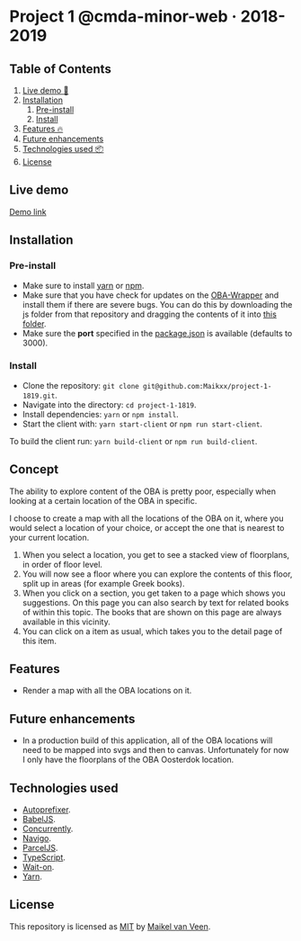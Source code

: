 # Project 1 @cmda-minor-web · 2018-2019

## Table of Contents

1. [Live demo 🚀](#live-demo)
2. [Installation](#installation)
    1. [Pre-install](#pre-install)
    2. [Install](#install)
3. [Features 🔥](#features)
4. [Future enhancements](#future-enhancements)
5. [Technologies used 📦](#technologies-used)
6. [License](#license)

## Live demo

[Demo link](https://minor-web-project-1.netlify.com)

## Installation

### Pre-install

* Make sure to install [yarn](https://yarnpkg.com/en/) or [npm](https://www.npmjs.com).
* Make sure that you have check for updates on the [OBA-Wrapper](https://github.com/maanlamp/OBA-wrapper) and install them if there are severe bugs. You can do this by downloading the js folder from that repository and dragging the contents of it into [this folder](./client/src/modules/OBAWrapper).
* Make sure the **port** specified in the [package.json](client/package.json) is available (defaults to 3000).

### Install

* Clone the repository: `git clone git@github.com:Maikxx/project-1-1819.git`.
* Navigate into the directory: `cd project-1-1819`.
* Install dependencies: `yarn` or `npm install`.
* Start the client with: `yarn start-client` or `npm run start-client`.

To build the client run: `yarn build-client` or `npm run build-client`.

## Concept

The ability to explore content of the OBA is pretty poor, especially when looking at a certain location of the OBA in specific.

I choose to create a map with all the locations of the OBA on it, where you would select a location of your choice, or accept the one that is nearest to your current location.

1. When you select a location, you get to see a stacked view of floorplans, in order of floor level.
2. You will now see a floor where you can explore the contents of this floor, split up in areas (for example Greek books).
3. When you click on a section, you get taken to a page which shows you suggestions. On this page you can also search by text for related books of within this topic. The books that are shown on this page are always available in this vicinity.
4. You can click on a item as usual, which takes you to the detail page of this item.

## Features

* Render a map with all the OBA locations on it.

## Future enhancements

* In a production build of this application, all of the OBA locations will need to be mapped into svgs and then to canvas. Unfortunately for now I only have the floorplans of the OBA Oosterdok location.

## Technologies used

* [Autoprefixer](https://www.npmjs.com/package/autoprefixer).
* [BabelJS](https://babeljs.io).
* [Concurrently](https://www.npmjs.com/package/concurrently).
* [Navigo](https://github.com/krasimir/navigo).
* [ParcelJS](https://parceljs.org).
* [TypeScript](https://www.typescriptlang.org).
* [Wait-on](https://www.npmjs.com/package/wait-on).
* [Yarn](https://yarnpkg.com/en/).

## License

This repository is licensed as [MIT](LICENSE) by [Maikel van Veen](https://github.com/maikxx).